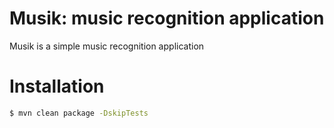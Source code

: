# Musik: music recognition application

Musik is a simple music recognition application

# Installation

```bash
$ mvn clean package -DskipTests
```